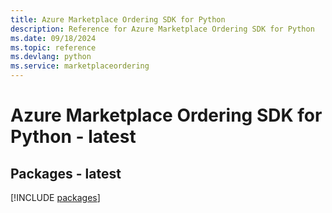 ```yaml
---
title: Azure Marketplace Ordering SDK for Python
description: Reference for Azure Marketplace Ordering SDK for Python
ms.date: 09/18/2024
ms.topic: reference
ms.devlang: python
ms.service: marketplaceordering
---
```

# Azure Marketplace Ordering SDK for Python - latest
## Packages - latest
[!INCLUDE [packages](marketplace-ordering-index.md)]